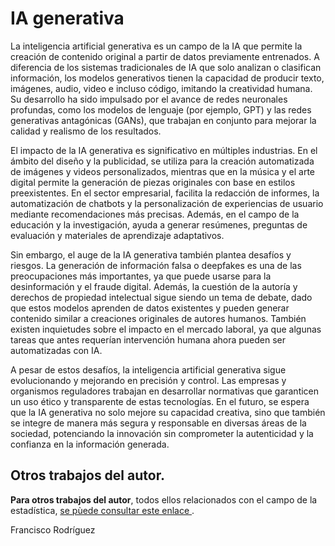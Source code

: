 # IA generativa

La inteligencia artificial generativa es un campo de la IA que permite la creación de contenido original a partir de datos previamente entrenados. A diferencia de los sistemas tradicionales de IA que solo analizan o clasifican información, los modelos generativos tienen la capacidad de producir texto, imágenes, audio, video e incluso código, imitando la creatividad humana. Su desarrollo ha sido impulsado por el avance de redes neuronales profundas, como los modelos de lenguaje (por ejemplo, GPT) y las redes generativas antagónicas (GANs), que trabajan en conjunto para mejorar la calidad y realismo de los resultados.

El impacto de la IA generativa es significativo en múltiples industrias. En el ámbito del diseño y la publicidad, se utiliza para la creación automatizada de imágenes y videos personalizados, mientras que en la música y el arte digital permite la generación de piezas originales con base en estilos preexistentes. En el sector empresarial, facilita la redacción de informes, la automatización de chatbots y la personalización de experiencias de usuario mediante recomendaciones más precisas. Además, en el campo de la educación y la investigación, ayuda a generar resúmenes, preguntas de evaluación y materiales de aprendizaje adaptativos.

Sin embargo, el auge de la IA generativa también plantea desafíos y riesgos. La generación de información falsa o deepfakes es una de las preocupaciones más importantes, ya que puede usarse para la desinformación y el fraude digital. Además, la cuestión de la autoría y derechos de propiedad intelectual sigue siendo un tema de debate, dado que estos modelos aprenden de datos existentes y pueden generar contenido similar a creaciones originales de autores humanos. También existen inquietudes sobre el impacto en el mercado laboral, ya que algunas tareas que antes requerían intervención humana ahora pueden ser automatizadas con IA.

A pesar de estos desafíos, la inteligencia artificial generativa sigue evolucionando y mejorando en precisión y control. Las empresas y organismos reguladores trabajan en desarrollar normativas que garanticen un uso ético y transparente de estas tecnologías. En el futuro, se espera que la IA generativa no solo mejore su capacidad creativa, sino que también se integre de manera más segura y responsable en diversas áreas de la sociedad, potenciando la innovación sin comprometer la autenticidad y la confianza en la información generada.

## Otros trabajos del autor.

**Para otros trabajos del autor**, todos ellos relacionados con el campo de la estadística, 
<a href="https://bigdatafran.github.io/oposiciones_INE/OtrosTrabajos.html" target="_blank"> se pùede consultar este enlace </a>.

Francisco Rodríguez 

